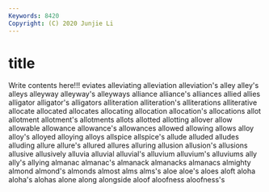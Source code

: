 ```yaml
---
Keywords: 8420
Copyright: (C) 2020 Junjie Li
---
```


# title

Write contents here!!!
eviates
alleviating 
alleviation 
alleviation's 
alley 
alley's 
alleys 
alleyway 
alleyway's 
alleyways 
alliance
alliance's 
alliances 
allied 
allies 
alligator 
alligator's 
alligators 
alliteration 
alliteration's 
alliterations
alliterative 
allocate 
allocated 
allocates 
allocating 
allocation 
allocation's 
allocations 
allot 
allotment
allotment's 
allotments 
allots 
allotted 
allotting 
allover 
allow 
allowable 
allowance 
allowance's
allowances 
allowed 
allowing 
allows 
alloy 
alloy's 
alloyed 
alloying 
alloys 
allspice
allspice's 
allude 
alluded 
alludes 
alluding 
allure 
allure's 
allured 
allures 
alluring
allusion 
allusion's 
allusions 
allusive 
allusively 
alluvia 
alluvial 
alluvial's 
alluvium 
alluvium's
alluviums 
ally 
ally's 
allying 
almanac 
almanac's 
almanack 
almanacks 
almanacs 
almighty
almond 
almond's 
almonds 
almost 
alms 
alms's 
aloe 
aloe's 
aloes 
aloft
aloha 
aloha's 
alohas 
alone 
along 
alongside 
aloof 
aloofness 
aloofness's 
